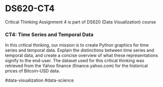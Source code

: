 # DS620-CT4
Critical Thinking Assignment 4 is part of DS620 (Data Visualization) course

### CT4: Time Series and Temporal Data

In this critical thinking, our mission is to create Python graphics for time series and temporal data. Explain the distinctions between time series and temporal data, and create a concise overview of what these representations signify to the end-user. The dataset used for this critical thinking was retrieved from the Yahoo finance (finance.yahoo.com) for the historical prices of Bitcoin-USD data.

#data-visualization #data-science
